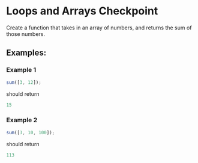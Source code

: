 # Loops and Arrays Checkpoint

Create a function that takes in an array of numbers, and returns the sum of those numbers.

## Examples:

### Example 1

```js
sum([3, 12]);
```

should return 

```js
15
```

### Example 2

```js
sum([3, 10, 100]);
```

should return 

```js
113
```


